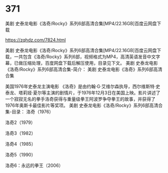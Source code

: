 # 371
美剧 史泰龙电影《洛奇/Rocky》系列6部高清合集[MP4/22.16GB]百度云网盘下载

https://zqhdz.com/7824.html

美剧 史泰龙电影《洛奇/Rocky》系列6部高清合集[MP4/22.16GB]百度云网盘下载，一共包含《洛奇/Rocky》系列6部，视频格式为MP4，高清英语发音中文字幕，已做压缩处理，百度网盘下载后解压使用，目录见下文。
美剧 史泰龙电影《洛奇/Rocky》系列6部高清合集-简介：
美剧 史泰龙电影《洛奇》系列6部高清合集

美国1976年史泰龙主演电影
《洛奇》是由约翰·G·艾维尔森执导，西尔维斯特·史泰龙、塔莉娅·夏尔等主演的剧情片，于1976年12月3日在美国上映。影片讲述了一个寂寂无名的拳手洛奇获得与重量级拳王阿波罗争夺拳王的故事，并获得了1976年奥斯卡最佳影片等奖项。
美剧 史泰龙电影《洛奇/Rocky》系列6部高清合集-目录：
洛奇（1976）

洛奇2（1979）

洛奇3（1982）

洛奇4（1985）

洛奇5（1990）

洛奇6：永远的拳王（2006）
